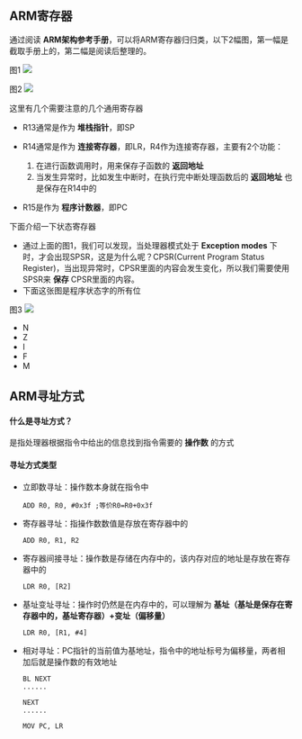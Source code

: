 ARM寄存器
--------

通过阅读 **ARM架构参考手册**，可以将ARM寄存器归归类，以下2幅图，第一幅是截取手册上的，第二幅是阅读后整理的。

图1
![](http://ww3.sinaimg.cn/mw690/7fcfb6a1gw1eclprhbyucj20j60h8dih.jpg)

图2
![](http://ww4.sinaimg.cn/mw690/7fcfb6a1gw1eclprj6d4kj20kt075js1.jpg)


这里有几个需要注意的几个通用寄存器

* R13通常是作为 **堆栈指针**，即SP
* R14通常是作为 **连接寄存器**，即LR，R4作为连接寄存器，主要有2个功能：
	1. 在进行函数调用时，用来保存子函数的 **返回地址**
	2. 当发生异常时，比如发生中断时，在执行完中断处理函数后的 **返回地址** 也是保存在R14中的

* R15是作为 **程序计数器**，即PC

下面介绍一下状态寄存器

* 通过上面的图1，我们可以发现，当处理器模式处于 **Exception modes** 下时，才会出现SPSR，这是为什么呢？CPSR(Current Program Status Register)，当出现异常时，CPSR里面的内容会发生变化，所以我们需要使用SPSR来 **保存** CPSR里面的内容。
* 下面这张图是程序状态字的所有位

图3
![](http://ww4.sinaimg.cn/mw690/7fcfb6a1gw1eclqp9r91jj20jy03kmxl.jpg)

* N
* Z
* I
* F
* M



ARM寻址方式
------------
	
#### 什么是寻址方式？
是指处理器根据指令中给出的信息找到指令需要的 **操作数** 的方式

#### 寻址方式类型
* 立即数寻址：操作数本身就在指令中

	``` ADD R0, R0, #0x3f ;等价R0=R0+0x3f ```

* 寄存器寻址：指操作数数值是存放在寄存器中的

	``` ADD R0, R1, R2 ```

* 寄存器间接寻址：操作数是存储在内存中的，该内存对应的地址是存放在寄存器中的

	``` LDR R0, [R2] ```

* 基址变址寻址：操作时仍然是在内存中的，可以理解为 **基址（基址是保存在寄存器中的，基址寄存器）+变址（偏移量）** 

	``` LDR R0, [R1, #4] ```

* 相对寻址：PC指针的当前值为基地址，指令中的地址标号为偏移量，两者相加后就是操作数的有效地址

	```
	BL NEXT		
	......

	NEXT
	......

	MOV PC, LR

	```
